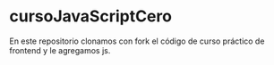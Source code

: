 # cursoJavaScriptCero
En este repositorio clonamos con fork el código de curso práctico de frontend y le agregamos js. 
